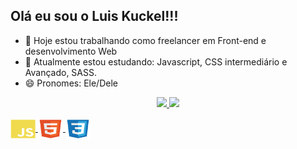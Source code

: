## Olá eu sou o Luis Kuckel!!!

- 🔭 Hoje estou trabalhando como freelancer em Front-end e desenvolvimento Web
- 🌱 Atualmente estou estudando: Javascript, CSS intermediário e Avançado, SASS.
- 😄 Pronomes: Ele/Dele


<div align="center">
  <a href="https://github.com/LuisKuckel">
  <img height="180em" src="https://github-readme-stats.vercel.app/api?username=LuisKuckel&show_icons=true&theme=merko&include_all_commits=true&count_private=true"/>
  <img height="180em" src="https://github-readme-stats.vercel.app/api/top-langs/?username=LuisKuckel&layout=compact&langs_count=7&theme=merko"/>
</div>

  <div style="display: inline_block"><br>
  <img align="center" alt="Rafa-Js" height="30" width="40" src="https://raw.githubusercontent.com/devicons/devicon/master/icons/javascript/javascript-plain.svg">
  <img align="center" alt="Rafa-HTML" height="30" width="40" src="https://raw.githubusercontent.com/devicons/devicon/master/icons/html5/html5-original.svg">
  <img align="center" alt="Rafa-CSS" height="30" width="40" src="https://raw.githubusercontent.com/devicons/devicon/master/icons/css3/css3-original.svg">
 
</div>
  
